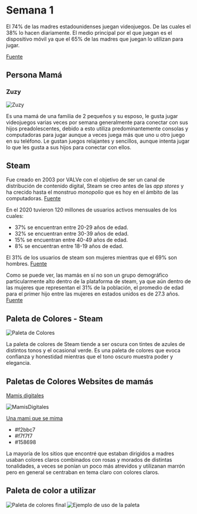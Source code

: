 # Semana 1

El 74% de las madres estadounidenses juegan videojuegos. De las cuales el 38% lo hacen diariamente. El medio principal por el que juegan es el dispositivo móvil ya que el 65% de las madres que juegan lo utilizan para jugar.

[Fuente](https://www.abc.es/tecnologia/videojuegos/20130827/abci-madres-eeuu-juegan-videojuegos-201308271925.html#)

## Persona Mamá

### Zuzy
![Zuzy](./imgs/Zuzy.jpg)

Es una mamá de una familia de 2 pequeños y su esposo, le gusta jugar videojuegos varias veces por semana generalmente para conectar con sus hijos preadolescentes, debido a esto utiliza predominantemente consolas y computadoras para jugar aunque a veces juega más que uno u otro juego en su teléfono. Le gustan juegos relajantes y sencillos, aunque intenta jugar lo que les gusta a sus hijos para conectar con ellos.

## Steam
Fue creado en 2003 por VALVe con el objetivo de ser un canal de distribución de contenido digital, Steam se creo antes de las _app stores_ y ha crecido hasta el monstruo _monopolio_ que es hoy en el ámbito de las computadoras. [Fuente](https://www.valvesoftware.com/about)

En el 2020 tuvieron 120 millones de usuarios activos mensuales de los cuales:
- 37% se encuentran entre 20-29 años de edad.
- 32% se encuentran entre 30-39 años de edad.
- 15% se encuentran entre 40-49 años de edad.
- 8% se encuentran entre 18-19 años de edad.

El 31% de los usuarios de steam son mujeres mientras que el 69% son hombres.
[Fuente](https://sidetrain.com/guides/steam-user-demographic-statistics)

Como se puede ver, las mamás en sí no son un grupo demográfico particularmente alto dentro de la plataforma de steam, ya que aún dentro de las mujeres que representan el 31% de la población, el promedio de edad para el primer hijo entre las mujeres en estados unidos es de 27.3 años.
[Fuente](https://www.pewresearch.org/short-reads/2023/05/09/facts-about-u-s-mothers/)

## Paleta de Colores - Steam
![Paleta de Colores](./imgs/Paleta_Steam.jpg)

La paleta de colores de Steam tiende a ser oscura con tintes de azules de distintos tonos y el ocasional verde. Es una paleta de colores que evoca confianza y honestidad mientras que el tono oscuro muestra poder y elegancia.

## Paletas de Colores Websites de mamás

[Mamis digitales](https://mamisdigitales.org/)

![MamisDigitales](./imgs/Paleta_MamisDigitales.jpg)

[Una mami que se mima](http://www.unamamiquesemima.com/)
- \#f2bbc7
- \#f7f7f7
- \#158698

La mayoría de los sitios que encontré que estaban dirigidos a madres usaban colores claros combinados con rosas y morados de distintas tonalidades, a veces se ponían un poco más atrevidos y utilizanan marrón pero en general se centraban en tema claro con colores claros.

## Paleta de color a utilizar
![Paleta de colores final](./imgs/final_colors.png)
![Ejemplo de uso de la paleta](./imgs/colors_in_pages.png)
